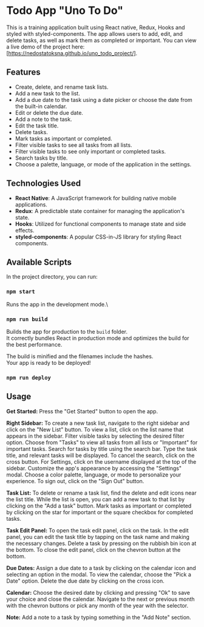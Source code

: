 # Todo App "Uno To Do" 

This is a training application built using React native, Redux, Hooks and styled with styled-components.
The app allows users to add, edit, and delete tasks, as well as mark them as completed or important.
You can view a live demo of the project here: [https://nedostatoksna.github.io/uno_todo_project/].

## Features

- Create, delete, and rename task lists.
- Add a new task to the list.
- Add a due date to the task using a date picker or choose the date from the built-in calendar.
- Edit or delete the due date.
- Add a note to the task.
- Edit the task title.
- Delete tasks.
- Mark tasks as important or completed.
- Filter visible tasks to see all tasks from all lists.
- Filter visible tasks to see only important or completed tasks.
- Search tasks by title.
- Choose a palette, language, or mode of the application in the settings.

## Technologies Used

- **React Native**: A JavaScript framework for building native mobile applications.
- **Redux**: A predictable state container for managing the application's state.
- **Hooks**: Utilized for functional components to manage state and side effects.
- **styled-components**: A popular CSS-in-JS library for styling React components.

## Available Scripts

In the project directory, you can run:

### `npm start`

Runs the app in the development mode.\

### `npm run build`

Builds the app for production to the `build` folder.\
It correctly bundles React in production mode and optimizes the build for the best performance.

The build is minified and the filenames include the hashes.\
Your app is ready to be deployed!

### `npm run deploy`

## Usage 

**Get Started:**
Press the "Get Started" button to open the app.

**Right Sidebar:**
To create a new task list, navigate to the right sidebar and click on the "New List" button.
To view a list, click on the list name that appears in the sidebar.
Filter visible tasks by selecting the desired filter option. Choose from "Tasks" to view all tasks from all lists or "Important" for important tasks.
Search for tasks by title using the search bar. Type the task title, and relevant tasks will be displayed.
To cancel the search, click on the cross button.
For Settings, click on the username displayed at the top of the sidebar.
Customize the app's appearance by accessing the "Settings" modal.
Choose a color palette, language, or mode to personalize your experience.
To sign out, click on the "Sign Out" button.

**Task List:**
To delete or rename a task list, find the delete and edit icons near the list title.
While the list is open, you can add a new task to that list by clicking on the "Add a task" button.
Mark tasks as important or completed by clicking on the star for important or the square checkbox for completed tasks.

**Task Edit Panel:**
To open the task edit panel, click on the task.
In the edit panel, you can edit the task title by tapping on the task name and making the necessary changes.
Delete a task by pressing on the rubbish bin icon at the bottom.
To close the edit panel, click on the chevron button at the bottom.

**Due Dates:**
Assign a due date to a task by clicking on the calendar icon and selecting an option in the modal. To view the calendar, choose the "Pick a Date" option.
Delete the due date by clicking on the cross icon.

**Calendar:**
Choose the desired date by clicking and pressing "Ok" to save your choice and close the calendar.
Navigate to the next or previous month with the chevron buttons or pick any month of the year with the selector.

**Note:**
Add a note to a task by typing something in the "Add Note" section.